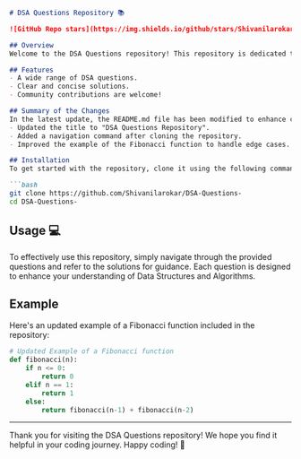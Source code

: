 ```markdown
# DSA Questions Repository 📚

![GitHub Repo stars](https://img.shields.io/github/stars/Shivanilarokar/DSA-Questions-?style=social) ![GitHub forks](https://img.shields.io/github/forks/Shivanilarokar/DSA-Questions-?style=social) ![GitHub issues](https://img.shields.io/github/issues/Shivanilarokar/DSA-Questions-)

## Overview
Welcome to the DSA Questions repository! This repository is dedicated to providing a collection of Data Structures and Algorithms (DSA) questions along with their solutions. Whether you are a beginner or looking to sharpen your skills, this repository is a valuable resource.

## Features
- A wide range of DSA questions.
- Clear and concise solutions.
- Community contributions are welcome!

## Summary of the Changes
In the latest update, the README.md file has been modified to enhance clarity and provide better guidance for users. Key changes include:
- Updated the title to "DSA Questions Repository".
- Added a navigation command after cloning the repository.
- Improved the example of the Fibonacci function to handle edge cases.

## Installation
To get started with the repository, clone it using the following command:

```bash
git clone https://github.com/Shivanilarokar/DSA-Questions-
cd DSA-Questions-
```

## Usage 💻
To effectively use this repository, simply navigate through the provided questions and refer to the solutions for guidance. Each question is designed to enhance your understanding of Data Structures and Algorithms.

## Example
Here's an updated example of a Fibonacci function included in the repository:

```python
# Updated Example of a Fibonacci function
def fibonacci(n):
    if n <= 0:
        return 0
    elif n == 1:
        return 1
    else:
        return fibonacci(n-1) + fibonacci(n-2)
```

---

Thank you for visiting the DSA Questions repository! We hope you find it helpful in your coding journey. Happy coding! 🎉
```